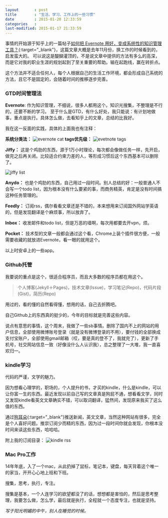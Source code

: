 ```yaml
---
layout       : post
title        : "生活、学习、工作上的一些习惯"
date         : 2015-01-20 12:33:59
categories   : 
last-modified: 2015-01-17 21:33:59
---
```


事情的开始源于知乎上的一篇帖子[如何把 Evernote 用好，变成系统性的知识管理工具？](http://www.zhihu.com/question/20232993){:target="_blank"}，这篇文章大概是去年11月份，换工作的时候看到的，启发蛮大的。
可以说这是醍醐灌顶的，不是说文章中提供的方法有多么的高深，而是它对我的职业生涯的规划起到了至关重要的帮助。输在起跑线，赢在转折点。

这个方法并不适合任何人，每个人根据自己的生活工作环境，都会形成自己系统的方法，且它不是固定的，会随着时间的推移逐步完善。

### GTD时间管理法

**Evernote**: 作为知识管理，不细说，很多人都用这个。知识光搜集，不整理是不行的，还要不断的学习。
至于什么是GTD，有什么好处，我只能说：有计划地做事，重点是执行。具体怎么做，去看知乎上的文章，总结的比我好。

我在这一反面的实践，具体的上面我也有注释：

**系统分类法：**
![evernote cat](/img/w1.png)
**tags优先级：**
![evetnote tags](/img/w4.png)

**Jiffy：** 这是个鸡肋的东西，源于1万小时理论，每次都会像做任务一样，先开启，做完之后再关闭。比较适合约束力差的人，等形成习惯后这个东西基本可以删除了。

![jiffy list](/img/w3.png)

**Anydo：** 也是个鸡肋的东西，自己用过一段时间。别人总结的好：一般普通人不会写一个todo list，因为根本没有什么要紧的事，而商务精英，肯定是没有时间搞这种任务管理的。

**Feedly：** 订阅rss，偶尔看看文章还是不错的，本来想用来订阅国外网站学英语的，但是发现翻译是个麻烦事，所以放弃了。

**Inbox：** 收发邮件和todo list，但是万恶的墙啊，每次用都要去开vpn，烦。

**Pocket：** 技术型的文章一般都会通过这个看，Chrome上装个插件很方便，一般需要收藏的就放进Evernote，看一眼的就用这个。

以上时安卓上的一些app。

### Github托管

我要说的重点是这个，很适合程序员，而且大多数的程序员都在用这个。

>个人博客(Jekyll＋Pages)，技术文章(Issue)，学习笔记(Repo)，代码片段(Gist)，简历(Repo)

用过的，看的懂的自然看得懂，想用的话，自己去折腾吧。

自己Github上的东西真的挺少的，今年的目标就是完善这些内容。

说点有意思的事情，这个周末，我做了一些sb事情。删除了国内不上的网站的用户信息，全部使用微博账号登录（就是没有微博登录的不用），要付钱的全部换成支付宝账户，全部使用gmail邮箱（哎，要是真的登不了，我就完了），更新了手机号，社交网站信息一致（好像没什么人认识我），总之整理了一大堆，我一直喜欢归一。

### kindle学习

代码的严谨，文学的魅力。

因为想看心理学的，职场的，个人提升的书，才买的kindle，什么是kindle，可以让你富一生的东西。最近发现以前自己写的文章真是狗屁不通，想看看文学，同时又发现kindle看英文文章确实不错，可以取词翻译，猛然间，发现原来我买了这么值的东西。

通过[狗耳朵](http://www.dogear.cn/){:target="_blank"}推送新闻，英文文章，当然这种网站有很多，完全是个人喜好问题。推崇订阅少而精的东西，因为过一段时间你就会发现，你根本没时间来读这些东西，哈哈哈。

附上我的订阅目录：
![kindle rss](/img/w2.png)

### Mac Pro工作

14年年底，入了一个mac，从此扔掉了鼠标，笔记本，键盘，每天背着这个唯一的家当，开开心心地上班和下班。

搜集，思考，执行，专注。

搜集是基本，一个人连学习的欲望都没了的话，想想都是害怕的，然后是思考整理，我要怎么做，怎么学，最后就是执行，全程就一个态度专注，也就是坚持。

_写于阳光明媚的中午，别人在睡觉的时候。_
